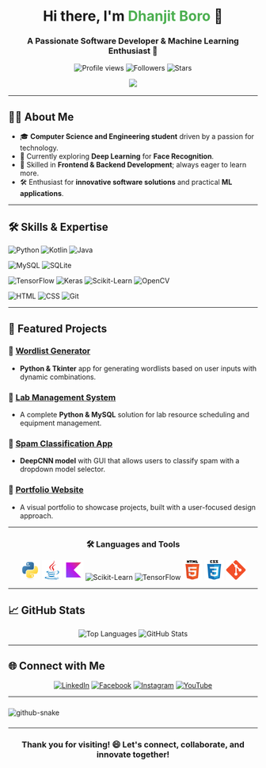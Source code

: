 <h1 align="center">Hi there, I'm <span style="color: #4CAF50;">Dhanjit Boro</span> 👋</h1>
<h3 align="center">A Passionate Software Developer & Machine Learning Enthusiast 🚀</h3>

<p align="center">
  <img src="https://komarev.com/ghpvc/?username=dhanjit97&label=Profile%20views&color=0e75b6&style=flat-square" alt="Profile views" /> 
  <img src="https://img.shields.io/github/followers/dhanjit97?label=Followers" alt="Followers" />
  <img src="https://img.shields.io/github/stars/dhanjit97?label=Stars" alt="Stars" />
</p>

<div align="center">
  <img src="https://user-images.githubusercontent.com/74038190/229223263-cf2e4b07-2615-4f87-9c38-e37600f8381a.gif" width="500px"/>
</div>

---

## 🙋‍♂️ About Me

- 🎓 **Computer Science and Engineering student** driven by a passion for technology.
- 🌱 Currently exploring **Deep Learning** for **Face Recognition**.
- 💼 Skilled in **Frontend & Backend Development**; always eager to learn more.
- 🛠️ Enthusiast for **innovative software solutions** and practical **ML applications**.

---

## 🛠️ Skills & Expertise

<!-- Programming Languages -->
![Python](https://img.shields.io/badge/-Python-000?&logo=Python) 
![Kotlin](https://img.shields.io/badge/-Kotlin-000?&logo=Kotlin) 
![Java](https://img.shields.io/badge/-Java-000?&logo=Java)

<!-- Databases -->
![MySQL](https://img.shields.io/badge/-MySQL-000?&logo=mysql) 
![SQLite](https://img.shields.io/badge/-SQLite-000?&logo=sqlite)

<!-- Machine Learning Tools -->
![TensorFlow](https://img.shields.io/badge/-TensorFlow-000?&logo=tensorflow) 
![Keras](https://img.shields.io/badge/-Keras-000?&logo=keras) 
![Scikit-Learn](https://img.shields.io/badge/-Scikit_Learn-000?&logo=scikitlearn) 
![OpenCV](https://img.shields.io/badge/-OpenCV-000?&logo=opencv)

<!-- Development & Other Tools -->
![HTML](https://img.shields.io/badge/-HTML-000?&logo=html5) 
![CSS](https://img.shields.io/badge/-CSS-000?&logo=css3) 
![Git](https://img.shields.io/badge/-Git-000?&logo=git)


---

## 📌 Featured Projects

### 🔹 [Wordlist Generator](https://github.com/dhanjit97/WordlistGenerator-Python)
  - **Python & Tkinter** app for generating wordlists based on user inputs with dynamic combinations.
  
### 🔹 [Lab Management System](https://github.com/dhanjit97/lab-management-system-using-python)
  - A complete **Python & MySQL** solution for lab resource scheduling and equipment management.

### 🔹 [Spam Classification App](https://github.com/dhanjit97/Spam-Classification-app)
  - **DeepCNN model** with GUI that allows users to classify spam with a dropdown model selector.

### 🔹 [Portfolio Website](https://github.com/dhanjit97/WEB-PAGE-WITH-CHATGPT)
  - A visual portfolio to showcase projects, built with a user-focused design approach.

---

<h3 align="center">🛠️ Languages and Tools</h3>
<p align="center">
  <img src="https://raw.githubusercontent.com/devicons/devicon/master/icons/python/python-original.svg" alt="Python" width="40" height="40"/> 
  <img src="https://raw.githubusercontent.com/devicons/devicon/master/icons/java/java-original.svg" alt="Java" width="40" height="40"/> 
  <img src="https://raw.githubusercontent.com/devicons/devicon/master/icons/kotlin/kotlin-original.svg" alt="Kotlin" width="40" height="40"/>
  <img src="https://upload.wikimedia.org/wikipedia/commons/0/05/Scikit_learn_logo_small.svg" alt="Scikit-Learn" width="40" height="40"/> 
  <img src="https://www.vectorlogo.zone/logos/tensorflow/tensorflow-icon.svg" alt="TensorFlow" width="40" height="40"/> 
  <img src="https://raw.githubusercontent.com/devicons/devicon/master/icons/html5/html5-original-wordmark.svg" alt="HTML" width="40" height="40"/> 
  <img src="https://raw.githubusercontent.com/devicons/devicon/master/icons/css3/css3-original-wordmark.svg" alt="CSS" width="40" height="40"/> 
  <img src="https://raw.githubusercontent.com/devicons/devicon/master/icons/git/git-original.svg" alt="Git" width="40" height="40"/> 
</p>

---

## 📈 GitHub Stats

<div align="center">
  <img src="https://github-readme-stats.vercel.app/api/top-langs?username=dhanjit97&show_icons=true&theme=radical&layout=compact" alt="Top Languages" height="180px" />
  <img src="https://github-readme-stats.vercel.app/api?username=dhanjit97&show_icons=true&theme=radical" alt="GitHub Stats" height="180px" />
</div>

---

## 🌐 Connect with Me

<p align="center">
  <a href="https://www.linkedin.com/in/dhanjit-boro-073796261" target="_blank"><img src="https://img.icons8.com/color/48/000000/linkedin.png" alt="LinkedIn"/></a>
  <a href="https://www.facebook.com/dhanjit.boro.37051" target="_blank"><img src="https://img.icons8.com/color/48/000000/facebook.png" alt="Facebook"/></a>
  <a href="https://www.instagram.com/silly_90s_kid" target="_blank"><img src="https://img.icons8.com/color/48/000000/instagram-new.png" alt="Instagram"/></a>
  <a href="https://youtube.com/@dhanjitboro1328" target="_blank"><img src="https://img.icons8.com/color/48/000000/youtube-play.png" alt="YouTube"/></a>
</p>

---
###

<picture>
  <source media="(prefers-color-scheme: dark)" srcset="https://github.com/dhanjit97/dhanjit97/blob/61dec525d3b0a36b4a965a95c54ad73d688ceaab/snake.svg" />
  <source media="(prefers-color-scheme: light)" srcset="https://github.com/dhanjit97/dhanjit97/blob/61dec525d3b0a36b4a965a95c54ad73d688ceaab/snake.svg" />
  <img alt="github-snake" src="https://raw.githubusercontent.com/tobiasmeyhoefer/tobiasmeyhoefer/output/github-snake.svg" />
</picture>

###

---

<h3 align="center">Thank you for visiting! 😄 Let's connect, collaborate, and innovate together!</h3>
